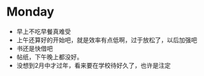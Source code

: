 # Monday

- 早上不吃早餐真难受
- 上午还算好的开始吧，就是效率有点低啊，过于放松了，以后加强吧
- 书还是快借吧
- 帖纸，下午晚上都没好。
- 没想到2月中才过年，看来要在学校待好久了，也许是注定
